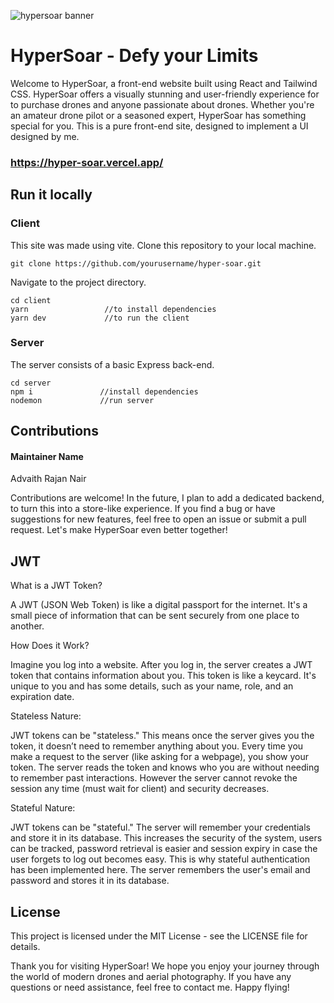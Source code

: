 ![hypersoar banner](https://github.com/Advaith-RN/hyper-soar/assets/77977360/aed0fbcc-b320-418e-bff2-1b2628d877b2)

# HyperSoar - Defy your Limits


Welcome to HyperSoar, a front-end website built using React and Tailwind CSS. HyperSoar offers a visually stunning and user-friendly experience for to purchase drones and anyone passionate about drones. Whether you're an amateur drone pilot or a seasoned expert, HyperSoar has something special for you. 
This is a pure front-end site, designed to implement a UI designed by me.

### https://hyper-soar.vercel.app/

## Run it locally

### Client

This site was made using vite.
Clone this repository to your local machine.
```
git clone https://github.com/yourusername/hyper-soar.git
```
Navigate to the project directory.
```
cd client
yarn                 //to install dependencies
yarn dev             //to run the client
```
### Server

The server consists of a basic Express back-end. 
```
cd server
npm i               //install dependencies
nodemon             //run server
```

## Contributions

#### Maintainer Name
Advaith Rajan Nair

Contributions are welcome! In the future, I plan to add a dedicated backend, to turn this into a store-like experience.
If you find a bug or have suggestions for new features, feel free to open an issue or submit a pull request. Let's make HyperSoar even better together!

## JWT

What is a JWT Token?

A JWT (JSON Web Token) is like a digital passport for the internet. It's a small piece of information that can be sent securely from one place to another.

How Does it Work?

Imagine you log into a website. After you log in, the server creates a JWT token that contains information about you.
This token is like a keycard. It's unique to you and has some details, such as your name, role, and an expiration date.

Stateless Nature:

JWT tokens can be "stateless." This means once the server gives you the token, it doesn’t need to remember anything about you.
Every time you make a request to the server (like asking for a webpage), you show your token. The server reads the token and knows who you are without needing to remember past interactions.
However the server cannot revoke the session any time (must wait for client) and security decreases.

Stateful Nature:

JWT tokens can be "stateful." The server will remember your credentials and store it in its database. This increases the security of the system, users can be tracked, password retrieval is easier and session expiry in case the user forgets to log out becomes easy.
This is why stateful authentication has been implemented here.
The server remembers the user's email and password and stores it in its database.

## License
This project is licensed under the MIT License - see the LICENSE file for details.

Thank you for visiting HyperSoar! We hope you enjoy your journey through the world of modern drones and aerial photography. If you have any questions or need assistance, feel free to contact me. Happy flying!

